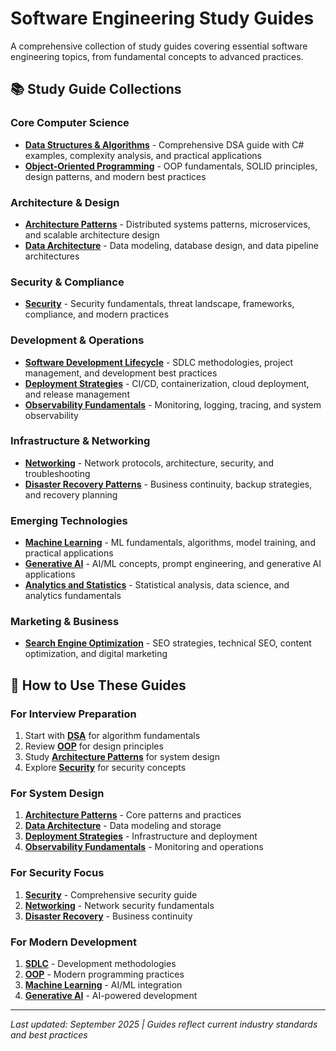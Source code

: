# Software Engineering Study Guides

A comprehensive collection of study guides covering essential software engineering topics, from fundamental concepts to advanced practices.

## 📚 Study Guide Collections

### Core Computer Science
- **[Data Structures & Algorithms](./dsa/README.md)** - Comprehensive DSA guide with C# examples, complexity analysis, and practical applications
- **[Object-Oriented Programming](./oop/README.md)** - OOP fundamentals, SOLID principles, design patterns, and modern best practices

### Architecture & Design
- **[Architecture Patterns](./architecture/README.md)** - Distributed systems patterns, microservices, and scalable architecture design
- **[Data Architecture](./data-architecture.md)** - Data modeling, database design, and data pipeline architectures

### Security & Compliance
- **[Security](./security/README.md)** - Security fundamentals, threat landscape, frameworks, compliance, and modern practices

### Development & Operations
- **[Software Development Lifecycle](./sdlc.md)** - SDLC methodologies, project management, and development best practices
- **[Deployment Strategies](./deployment-strategies.md)** - CI/CD, containerization, cloud deployment, and release management
- **[Observability Fundamentals](./observability-fundamentals.md)** - Monitoring, logging, tracing, and system observability

### Infrastructure & Networking
- **[Networking](./networking.md)** - Network protocols, architecture, security, and troubleshooting
- **[Disaster Recovery Patterns](./disaster-recovery-patterns.md)** - Business continuity, backup strategies, and recovery planning

### Emerging Technologies
- **[Machine Learning](./machine-learning.md)** - ML fundamentals, algorithms, model training, and practical applications
- **[Generative AI](./generative-ai.md)** - AI/ML concepts, prompt engineering, and generative AI applications
- **[Analytics and Statistics](./analytics-and-statistics.md)** - Statistical analysis, data science, and analytics fundamentals

### Marketing & Business
- **[Search Engine Optimization](./seo.md)** - SEO strategies, technical SEO, content optimization, and digital marketing

## 🎯 How to Use These Guides

### For Interview Preparation
1. Start with **[DSA](./dsa/README.md)** for algorithm fundamentals
2. Review **[OOP](./oop/README.md)** for design principles
3. Study **[Architecture Patterns](./architecture/README.md)** for system design
4. Explore **[Security](./security/README.md)** for security concepts

### For System Design
1. **[Architecture Patterns](./architecture/README.md)** - Core patterns and practices
2. **[Data Architecture](./data-architecture.md)** - Data modeling and storage
3. **[Deployment Strategies](./deployment-strategies.md)** - Infrastructure and deployment
4. **[Observability Fundamentals](./observability-fundamentals.md)** - Monitoring and operations

### For Security Focus
1. **[Security](./security/README.md)** - Comprehensive security guide
2. **[Networking](./networking.md)** - Network security fundamentals
3. **[Disaster Recovery](./disaster-recovery-patterns.md)** - Business continuity

### For Modern Development
1. **[SDLC](./sdlc.md)** - Development methodologies
2. **[OOP](./oop/README.md)** - Modern programming practices
3. **[Machine Learning](./machine-learning.md)** - AI/ML integration
4. **[Generative AI](./generative-ai.md)** - AI-powered development

---

*Last updated: September 2025 | Guides reflect current industry standards and best practices*